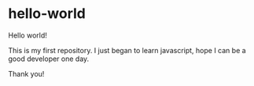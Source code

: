 # hello-world

Hello world!

This is my first repository. I just began to learn javascript, hope I can be a good developer one day.

Thank you!
